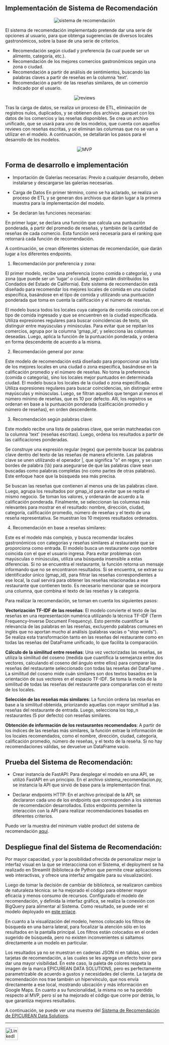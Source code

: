 ## Implementación de Sistema de Recomendación


<p align="center">
  <img src="/IMG/recomendacion.jpeg" alt="sistema de recomendación" />
</p>

El sistema de recomendación implementado pretende dar una serie de opciones al usuario, para que obtenga sugerencias de diversos locales gastronómicos, sobre la base de una serie de criterios.

- Recomendación según ciudad y preferencia (la cual puede ser un alimento, categoría, etc.).
- Recomendación de los mejores comercios gastronómicos según una zona o ciudad.
- Recomendación a partir de análisis de sentimientos, buscando las palabras claves a partir de reseñas en la columna 'text'.
- Recomendación a partir de las reseñas similares, de un comercio indicado por el usuario.

<p align="center">
  <img src="/IMG/recomendacion_review.jpg" alt="reviews" />
</p>


Tras la carga de datos, se realiza un proceso de ETL, eliminación de registros nulos, duplicados, y se obtienen dos archivos .parquet con los datos de los comercios y las reseñas disponibles.
Se crea un archivo unificado, que se usará para uno de los modelos, que cuenta con aquellos reviews con reseñas escritas, y se eliminan las columnas que no se van a utilizar en el modelo.
A continuación, se detallarán los pasos para el desarrollo de los modelos.

<p align="center">
  <img src="/IMG/desarrollo-MVP.jpeg" alt="MVP" />
</p>

## Forma de desarrollo e implementación
- Importación de Galerías necesarias:
Previo a cualquier desarrollo, deben instalarse y descargarse las galerías necesarias.

- Carga de Datos
En primer término, como se ha aclarado, se realiza un proceso de ETL y se generan dos archivos que darán lugar a la primera muestra para la implementación del modelo.

- Se declaran las funciones necesarias:

En primer lugar, se declara una función que calcula una puntuación ponderada, a partir del promedio de reseñas, y también de la cantidad de reseñas de cada comercio.
Esta función será necesaria para el ranking que retornará cada función de recomendación.

A continuación, se crean diferentes sistemas de recomendación, que darán lugar a los diferentes endpoints.

1) Recomendación por preferencia y zona:

El primer modelo, recibe una preferencia (como comida o categoría), y una zona (que puede ser un 'lugar' o ciudad, según están distribuidos los Condados del Estado de California).
Este sistema de recomendación está diseñado para recomendar los mejores locales de comida en una ciudad específica, basándose en el tipo de comida y utilizando una puntuación ponderada que toma en cuenta la calificación y el número de reseñas.

El modelo busca todos los locales cuya categoría de comida coincida con el tipo de comida ingresado y que se encuentren en la ciudad especificada. Utiliza expresiones regulares para buscar coincidencias de texto, sin distinguir entre mayúsculas y minúsculas. 
Para evitar que se repitan los comercios, agrupa por la columna 'gmap_id', y selecciona las columnas deseadas.
Luego, aplica la función de la puntuación ponderada, y ordena en forma descendente de acuerdo a la misma.

2) Recomendación general por zona:

Este modelo de recomendación está diseñado para proporcionar una lista de los mejores locales en una ciudad o zona específica, basándose en la calificación promedio y el número de reseñas. 
No toma la preferencia (comida o categoría), sino los locales mejor puntuados en determinada ciudad.
El modelo busca los locales de la ciudad o zona especificada. Utiliza expresiones regulares para buscar coincidencias, sin distinguir entre mayúsculas y minúsculas. Luego, se filtran aquellos que tengan al menos el número mínimo de reseñas, que es 10 por defecto. Allí, los registros se ordenan en base a la puntuación ponderada (calificación promedio y número de reseñas), en orden descendente.


3) Recomendación según palabras clave:

Este modelo recibe una lista de palabras clave, que serán matcheadas con la columna 'text' (reseñas escritas). Luego, ordena los resultados a partir de las calificaciones ponderadas.

Se construye una expresión regular (regex) que permite buscar las palabras clave dentro del texto de las reseñas de manera eficiente. Las palabras clave se unen utilizando el operador |, que significa "o" en regex, y se usan bordes de palabra (\\b) para asegurarse de que las palabras clave sean buscadas como palabras completas (no como partes de otras palabras). Este enfoque hace que la búsqueda sea más precisa.

Se buscan las reseñas que contienen al menos una de las palabras clave. Luego, agrupa los resultados por gmap_id para evitar que se repita el mismo negocio. Se toman los valores, y ordenarán de acuerdo a la calificación ponderada.
Finalmente, se seleccionan las columnas más relevantes para mostrar en el resultado: nombre, dirección, ciudad, categoría, calificación promedio, número de reseñas y el texto de una reseña representativa. Se muestran los 10 mejores resultados ordenados.


4) Recomendación en base a reseñas similares:

Este es el modelo más complejo, y busca recomendar locales gastronómicos con categorías y reseñas similares al restaurante que se proporciona como entrada. 
El modelo busca un restaurante cuyo nombre coincida con el que el usuario ingresa. Para evitar problemas con mayúsculas o minúsculas, utiliza una búsqueda insensible a estas diferencias. Si no se encuentra el restaurante, la función retorna un mensaje informando que no se encontraron resultados.
Si se encuentra, se extrae su identificador único (gmap_id), para filtrar las reseñas correspondientes a ese local, la cual servirá para obtener las reseñas relacionadas a ese restaurante que contienen texto. 
Es necesario mencionar que se incorpora una columna, que combina el texto de las reseñas y la categoría.

Para realizar la recomendación, se toman en cuenta los siguientes pasos:

**Vectorización TF-IDF de las reseñas**: 
El modelo convierte el texto de las reseñas en una representación numérica utilizando la técnica TF-IDF (Term Frequency-Inverse Document Frequency). Esto permite cuantificar la relevancia de las palabras en las reseñas, excluyendo palabras comunes en inglés que no aportan mucho al análisis (palabras vacías o "stop words"). Se realiza esta transformación tanto en las reseñas del restaurante como en todas las reseñas del DataFrame unificado, lo que facilita la comparación.

**Cálculo de la similitud entre reseñas**: 
Una vez vectorizadas las reseñas, se utiliza la similitud del coseno (medida que cuantifica la semejanza entre dos vectores, calculando el coseno del ángulo entre ellos) para comparar las reseñas del restaurante seleccionado con todas las reseñas del DataFrame . La similitud del coseno mide cuán similares son dos textos basados en la orientación de sus vectores en el espacio TF-IDF. Se toma la media de la similitud de todas las reseñas del restaurante para compararlas con el resto de los locales.

**Selección de las reseñas más similares**: 
La función ordena las reseñas en base a la similitud obtenida, priorizando aquellas con mayor similitud a las reseñas del restaurante de entrada. Luego, selecciona los top_n restaurantes (5 por defecto) con reseñas similares.

**Obtención de información de los restaurantes recomendados**: A partir de los índices de las reseñas más similares, la función extrae la información de los locales recomendados, como el nombre, dirección, ciudad, categoría, calificación promedio, número de reseñas, y el texto de la reseña. Si no hay recomendaciones válidas, se devuelve un DataFrame vacío.

## Prueba del Sistema de Recomendación:
- Crear instancia de FastAPI:
Para desplegar el modelo en una API, se utilizó FastAPI en un principio. En el archivo sistema_recomendacion.py, se instancia la API que sirvió de base para la implementación final.

- Declarar endpoints HTTP:
En el archivo principal de la API, se declararon cada uno de los endpoints que corresponden a los sistemas de recomendación desarrollados. Estos endpoints permiten la interacción con la API para realizar recomendaciones basadas en diferentes criterios.

Puedo ver la muestra del minimum viable product del sistema de recomendación [aquí](https://drive.google.com/file/d/1L5St4tRXbFGrvCxId5KMWVALMLEPTQJ0/view?usp=sharing).

## Despliegue final del Sistema de Recomendación:
Por mayor capacidad, y por la posibilidad ofrecida de personalizar mejor la interfaz visual en la que se interacciona con el Sistema, el deployment se ha realizado en Streamlit (biblioteca de Python que permite crear aplicaciones web interactivas, y ofrece una interfaz amigable para su visualización).

Luego de tomar la decisión de cambiar de biblioteca, se realizaron cambios de naturaleza técnica: se ha mejorado el código para obtener mayor eficacia y menos consumo de recursos. Configurado el modelo de recomendación, y definida la interfaz gráfica, se realiza la conexión con BigQuery para alimentar al Sistema.
Como resultado, se puede ver el modelo deployado en [este enlace](https://epicureanrecommendation.streamlit.app/).

En cuanto a la visualización del modelo, hemos colocado los filtros de búsqueda en una barra lateral, para focalizar la atención sólo en los resultados en la pantalla principal. Los filtros están colocados en el orden sugerido de búsqueda, pero no existen inconvenientes si saltamos directamente a un modelo en particular.

Los resultados ya no se muestran en cadenas JSON ni en tablas, sino en tarjetas de recomendación, a las cuales se les agrega un efecto hover para dar una mayor visibilidad.
En este caso, la paleta de colores respeta la imagen de la marca EPICUREAN DATA SOLUTIONS, pero es perfectamente parametrizable de acuerdo a gustos y necesidades del cliente.
La tarjeta de recomendación nos trae también un hipervínculo, que nos envía directamente a ese local, mostrando ubicación y más información en Google Maps.
En cuanto a su funcionalidad, la misma no se ha perdido respecto al MVP, pero sí se ha mejorado el código que corre por detrás, lo que garantiza mejores resultados.

A continuación, se puede ver una muestra del [Sistema de Recomendación de EPICUREAN Data Solutions](https://drive.google.com/file/d/1MkBBno3DnsL03j4reIyxKUHG65b0mMdx/view?usp=sharing).



---
<a href="https://www.linkedin.com/in/gaston-orellano/"><img src="/IMG/lkd.png" alt="LinkedIn" width="40"/></a>